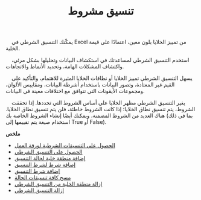 ﻿---
title: تنسيق مشروط
second_title: Aspose.Cells Cloud Documen
type: docs
url: /ar/conditional-formattings/
aliases: [/working-with-conditional-formatting/]
keywords: REST API, spreadsheets, excel, conditional formattin
description: "Cells.Cloud API لـ Excel تشغيل: تشغيل التنسيق الشرطي"
weight: 100
kwords: Excel، Office كلاود، ريست API، جدول البيانات، PDF، CSV، Json، Markdwon، التنسيقات الشرطية
---
&nbsp;&nbsp;&nbsp;&nbsp;يمكّنك التنسيق الشرطي في Excel من تمييز الخلايا بلون معين، اعتمادًا على قيمة الخلية.

&nbsp;&nbsp;&nbsp;&nbsp;استخدم التنسيق الشرطي لمساعدتك في استكشاف البيانات وتحليلها بشكل مرئي، واكتشاف المشكلات الهامة، وتحديد الأنماط والاتجاهات.

&nbsp;&nbsp;&nbsp;&nbsp;يسهل التنسيق الشرطي تمييز الخلايا أو نطاقات الخلايا المثيرة للاهتمام، والتأكيد على القيم غير المعتادة، وتصور البيانات باستخدام أشرطة البيانات، ومقاييس الألوان، ومجموعات الأيقونات التي تتوافق مع اختلافات معينة في البيانات.

&nbsp;&nbsp;&nbsp;&nbsp;يغير التنسيق الشرطي مظهر الخلايا على أساس الشروط التي تحددها. إذا تحققت الشروط، يتم تنسيق نطاق الخلايا؛ إذا كانت الشروط خاطئة، فلن يتم تنسيق نطاق الخلايا. هناك العديد من الشروط المضمنة، ويمكنك أيضًا إنشاء الشروط الخاصة بك (بما في ذلك استخدام صيغة يتم تقييمها إلى True أو False).

**ملخص**

- [الحصول على التنسيقات الشرطية لورقة العمل](/cells/ar/conditional-formattings/get-all/)
- [الحصول على التنسيق الشرطي](/cells/ar/conditional-formattings/get/)
- [إضافة منطقة خلية لحالة التنسيق](/cells/ar/conditional-formattings/add-cell-area/)
- [إضافة شرط لشرط التنسيق](/cells/ar/conditional-formattings/add-a-condition/)
- [إضافة شرط التنسيق](/cells/ar/conditional-formattings/add-format-condition/)
- [مسح كافة تنسيقات الحالة](/cells/ar/conditional-formattings/clear/)
- [إزالة منطقة الخلية من التنسيق الشرطي](/cells/ar/conditional-formattings/delete-cell-area/)
- [إزالة التنسيق الشرطي](/cells/ar/conditional-formattings/delete/)
